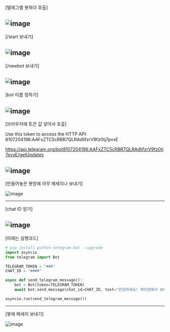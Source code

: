 [텔레그램 봇파더 호출]

![image](https://github.com/user-attachments/assets/80959a71-f337-4e2a-a9a2-96942242accb)
---------------------------------------

[/start 보내기]

![image](https://github.com/user-attachments/assets/7644c12a-3d0d-4102-a2a3-536f843ac3a2)
---------------------------------------

[/newbot 보내기]

![image](https://github.com/user-attachments/assets/a197a6d9-16c9-4715-a2f1-fad88b7870f8)
---------------------------------------

[bot 이름 정하기]

![image](https://github.com/user-attachments/assets/98fee50c-9900-42e3-9459-8aef40b23a65)
---------------------------------------

[브라우저에 토큰 값 넣어서 호출]

Use this token to access the HTTP API:
8107204196:AAFxZTC5cRBR7QLRAdlifzrV9fz0tj7pvxE

https://api.telegram.org/bot8107204196:AAFxZTC5cRBR7QLRAdlifzrV9fz0tj7pvxE/getUpdates

![image](https://github.com/user-attachments/assets/a5937674-5d48-4830-a785-4d8922dad81b)
---------------------------------------

[만들어놓은 봇방에 아무 메세지나 보내기]

![image](https://github.com/user-attachments/assets/5ab3f74c-dcd3-4fb9-9fdb-85b59c7808d2)

---------------------------------------

[chat ID 얻기]

![image](https://github.com/user-attachments/assets/feef0d56-f329-44fd-ac88-83cd38a8cb21)
---------------------------------------

[아래는 실행코드]

```python
# pip install python-telegram-bot --upgrade
import asyncio
from telegram import Bot

TELEGRAM_TOKEN = "###"
CHAT_ID = "####"

async def send_telegram_message():
    bot = Bot(token=TELEGRAM_TOKEN)
    await bot.send_message(chat_id=CHAT_ID, text="안녕하세요! 파이썬에서 보내는 메시지입니다.")

asyncio.run(send_telegram_message())
```
---------------------------------------

[봇에 메세지 보내기]

![image](https://github.com/user-attachments/assets/92ce1c6a-fde6-4a3f-88fe-e5567f9d565a)
